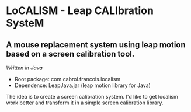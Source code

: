 LoCALISM - Leap CALIbration SysteM
==============

A mouse replacement system using leap motion based on a screen calibration tool.
--------------

*Written in Java*

  * Root package: com.cabrol.francois.localism
  * Dependence: LeapJava.jar (leap motion library for Java)


The idea is to create a screen calibration system. I'd like to get localism work better and transform it in a simple screen calibration library.
